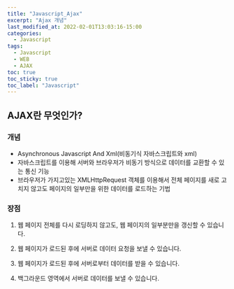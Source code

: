 ```yaml
---
title: "Javascript_Ajax"
excerpt: "Ajax 개념"
last_modified_at: 2022-02-01T13:03:16-15:00
categories:
  - Javascript
tags:
  - Javascript
  - WEB
  - AJAX
toc: true
toc_sticky: true
toc_label: "Javascript"
---
```


## AJAX란 무엇인가?

### 개념
- Asynchronous Javascript And Xml(비동기식 자바스크립트와 xml)
- 자바스크립트를 이용해 서버와 브라우저가 비동기 방식으로 데이터를 교환할 수 있는 통신 기능
- 브라우저가 가지고있는 XMLHttpRequest 객체를 이용해서 전체 페이지를 새로 고치지 않고도 페이지의 일부만을 위한 데이터를 로드하는 기법

### 장점

1. 웹 페이지 전체를 다시 로딩하지 않고도, 웹 페이지의 일부분만을 갱신할 수 있습니다.

2. 웹 페이지가 로드된 후에 서버로 데이터 요청을 보낼 수 있습니다.

3. 웹 페이지가 로드된 후에 서버로부터 데이터를 받을 수 있습니다.

4. 백그라운드 영역에서 서버로 데이터를 보낼 수 있습니다.

